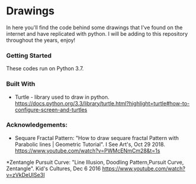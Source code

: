 # Drawings
In here you'll find the code behind some drawings that I've found on the internet and have replicated with python. I will be adding to this repository throughout the years, enjoy!

### Getting Started
These codes run on Python 3.7.

### Built With
* Turtle - library used to draw in python.   
https://docs.python.org/3.3/library/turtle.html?highlight=turtle#how-to-configure-screen-and-turtles

### Acknowledgements:
* Sequare Fractal Pattern: "How to draw sequare fractal Pattern with Parabolic lines | Geometric Tutorial". 
                            I See Art's, Oct 29 2018. https://www.youtube.com/watch?v=PWMcENmCm28&t=1s

*Zentangle Pursuit Curve: "Line Illusion, Doodling Pattern,Pursuit Curve, Zentangle".
							Kid's Cultures, Dec 6 2016 https://www.youtube.com/watch?v=zVkDeUISe3I